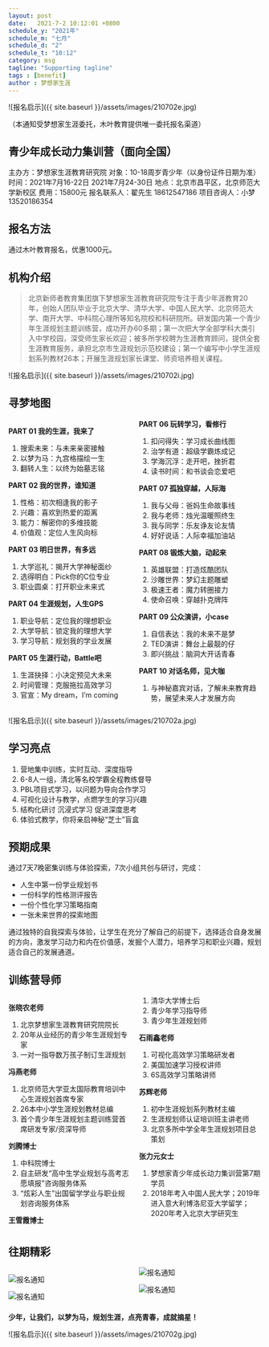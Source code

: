 ```yaml
---
layout: post
date:   2021-7-2 10:12:01 +0800
schedule_y: "2021年"
schedule_m: "七月"
schedule_d: "2"
schedule_t: "10:12"
category: msg
tagline: "Supporting tagline"
tags : [benefit]
author : 梦想家生涯
---
```


![报名启示]({{ site.baseurl }}/assets/images/210702e.jpg)

（本通知受梦想家生涯委托，木叶教育提供唯一委托报名渠道）

## 青少年成长动力集训营（面向全国）

主办方：梦想家生涯教育研究院
对象：10-18周岁青少年（以身份证件日期为准）
时间：2021年7月16-22日
2021年7月24-30日
地点：北京市昌平区，北京师范大学新校区
费用：15800元
报名联系人：翟先生 18612547186
项目咨询人：小梦 13520186354

## 报名方法

通过木叶教育报名，优惠1000元。

## 机构介绍

> 北京新师者教育集团旗下梦想家生涯教育研究院专注于青少年涯教育20年，创始人团队毕业于北京大学、清华大学、中国人民大学、北京师范大学、南开大学、中科院心理所等知名院校和科研院所。研发国内第一个青少年生涯规划主题训练营，成功开办60多期；第一次把大学全部学科大类引入中学校园，深受师生家长欢迎；被多所学校聘为生涯教育顾问，提供全套生涯教育服务，承担北京市生涯规划示范校建设；第一个编写中小学生涯规划系列教材26本；开展生涯规划家长课堂、师资培养相关课程。

![报名启示]({{ site.baseurl }}/assets/images/210702i.jpg)

## 寻梦地图

<div style="column-count:2; column-gap:1rem">

<p><strong>PART 01 我的生涯，我来了</strong></p>
<ol>
	<li>搜索未来：与未来亲密接触</li>
	<li>以梦为马：九宫格描绘一生</li>
	<li>翻转人生：以终为始墓志铭</li>
</ol>

<p><strong>PART 02 我的世界，谁知道</strong></p>
<ol>
	<li>性格：初次相逢我的影子</li>
	<li>兴趣：喜欢到热爱的距离</li>
	<li>能力：解密你的多维技能</li>
	<li>价值观：定位人生风向标</li>
</ol>

<p><strong>PART 03 明日世界，有多远</strong></p>
<ol>
	<li>大学巡礼：揭开大学神秘面纱</li>
	<li>选得明白：Pick你的C位专业</li>
	<li>职业圆桌：打开职业未来式</li>
</ol>

<p><strong>PART 04 生涯规划，人生GPS</strong></p>
<ol>
	<li>职业导航：定位我的理想职业</li>
	<li>大学导航：锁定我的理想大学</li>
	<li>学习导航：规划我的学业发展</li>
</ol>

<p><strong>PART 05 生涯行动，Battle吧</strong></p>
<ol>
	<li>生涯抉择：小决定预见大未来</li>
	<li>时间管理：克服拖拉高效学习</li>
	<li>官宣：My dream，I’m coming</li>
</ol>

<p><strong>PART 06 玩转学习，看修行</strong></p>
<ol>
	<li>扣问得失：学习成长曲线图</li>
	<li>治学有道：超级学霸炼成记</li>
	<li>学海沉浮：走开吧，挫折君</li>
	<li>读书时间：和书谈会恋爱吧</li>
</ol>

<p><strong>PART 07 孤独穿越，人际海</strong></p>
<ol>
	<li>我与父母：爸妈生命故事线</li>
	<li>我与老师：烛光温暖照终生</li>
	<li>我与同学：乐友诤友论友情</li>
	<li>好好说话：人际幸福加油站</li>
</ol>

<p><strong>PART 08 锻炼大脑，动起来</strong></p>
<ol>
	<li>英雄联盟：打造炫酷团队</li>
	<li>沙雕世界：梦幻主题雕塑</li>
	<li>极速王者：魔力转圈接力</li>
	<li>使命召唤：穿越扑克牌阵</li>
</ol>

<p><strong>PART 09 公众演讲，小case</strong></p>
<ol>
	<li>自信表达：我的未来不是梦</li>
	<li>TED演讲：舞台上最靓的仔</li>
	<li>即兴挑战：脑洞大开话青春</li>
</ol>

<p><strong>PART 10 对话名师，见大咖</strong></p>
<ol>
	<li>与神秘嘉宾对话，了解未来教育趋势，展望未来人才发展方向</li>
</ol>

</div>

![报名启示]({{ site.baseurl }}/assets/images/210702a.jpg)

## 学习亮点

1. 营地集中训练，实时互动、深度指导
2. 6-8人一组，清北等名校学霸全程教练督导
3. PBL项目式学习，以问题为导向合作学习
4. 可视化设计与教学，点燃学生的学习兴趣
5. 结构化研讨 沉浸式学习 促进深度思考
6. 体验式教学，你将亲启神秘“芝士”盲盒

## 预期成果

通过7天7晚密集训练与体验探索，7次小组共创与研讨，完成：

- 人生中第一份学业规划书
- 一份科学的性格测评报告
- 一份个性化学习策略指南
- 一张未来世界的探索地图

通过独特的自我探索与体验，让学生在充分了解自己的前提下，选择适合自身发展的方向，激发学习动力和内在价值感，发掘个人潜力，培养学习和职业兴趣，规划适合自己的发展通道。

## 训练营导师

<div style="column-count:2; column-gap:1rem">

<p><strong>张晓农老师</strong></p>
<ol>
	<li>北京梦想家生涯教育研究院院长</li>
	<li>20年从业经历的青少年生涯规划专家</li>
	<li>一对一指导数万孩子制订生涯规划</li>
</ol>

<p><strong>冯燕老师</strong></p>
<ol>
	<li>北京师范大学亚太国际教育培训中心生涯规划首席专家</li>
	<li>26本中小学生涯规划教材总编</li>
	<li>首个青少年生涯规划主题训练营首席研发专家/资深导师</li>
</ol>

<p><strong>刘腾博士</strong></p>
<ol>
	<li>中科院博士</li>
	<li>自主研发“高中生学业规划与高考志愿填报”咨询服务体系</li>
	<li>“炫彩人生”出国留学学业与职业规划咨询服务体系</li>
</ol>

<p><strong>王雪霞博士</strong></p>
<ol>
	<li>清华大学博士后</li>
	<li>青少年学习指导师</li>
	<li>青少年生涯规划师</li>
</ol>

<p><strong>石雨鑫老师</strong></p>
<ol>
	<li>可视化高效学习策略研发者</li>
	<li>美国加速学习授权讲师</li>
	<li>6S高效学习策略讲师</li>
</ol>

<p><strong>苏辉老师</strong></p>
<ol>
	<li>初中生涯规划系列教材主编</li>
	<li>生涯规划师认证培训班主讲老师</li>
	<li>北京多所中学全年生涯规划项目总策划</li>
</ol>

<p><strong>张力元女士</strong></p>
<ol>
	<li>梦想家青少年成长动力集训营第7期学员</li>
	<li>2018年考入中国人民大学；2019年进入意大利博洛尼亚大学留学；2020年考入北京大学研究生</li>
</ol>

</div>

## 往期精彩

<div style="column-count:2; column-gap:1rem">

<p><img src="{{ site.baseurl }}/assets/images/210702b.jpg" alt="报名通知" /></p>
<p><img src="{{ site.baseurl }}/assets/images/210702c.jpg" alt="报名通知" /></p>
<p><img src="{{ site.baseurl }}/assets/images/210702d.jpg" alt="报名通知" /></p>
<p><img src="{{ site.baseurl }}/assets/images/210702f.jpg" alt="报名通知" /></p>

</div>

**少年，让我们，以梦为马，规划生涯，点亮青春，成就摘星！**

![报名启示]({{ site.baseurl }}/assets/images/210702g.jpg)
